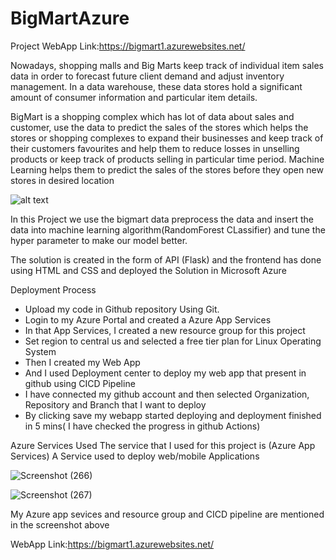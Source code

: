 # BigMartAzure

Project WebApp Link:https://bigmart1.azurewebsites.net/

Nowadays, shopping malls and Big Marts keep track of individual item sales data in order to forecast future client demand and adjust inventory management. In a data warehouse, these data stores hold a significant amount of consumer information and particular item details.

BigMart is a shopping complex which has lot of data about sales and customer, use the data to predict the sales of the stores which helps the stores or shopping complexes to expand their businesses and keep track of their customers favourites and help them to reduce losses in unselling products or keep track of products selling in particular time period. Machine Learning helps them to predict the sales of the stores before they open new stores in desired location

![alt text](https://businessoptions.in/assets/uploads/franchise/gallery/8g8t6begnzezdxsg1zvs.jpg)

In this Project we use the bigmart data preprocess the data and insert the data into machine learning algorithm(RandomForest CLassifier) and tune the hyper parameter to make our model better.

The solution is created in the form of API (Flask) and the frontend has done using HTML and CSS and deployed the Solution in Microsoft Azure

Deployment Process
* Upload my code in Github repository Using Git.
* Login to my Azure Portal and created a Azure App Services
* In that App Services, I created a new resource group for this project 
* Set region to central us and selected a free tier plan for Linux Operating System
* Then I created my Web App
* And I used Deployment center to deploy my web app that present in github using CICD Pipeline
* I have connected my github account and then selected Organization, Repository and Branch that I want to deploy
* By clicking save my webapp started deploying and deployment finished in 5 mins( I have checked the progress in github Actions)


Azure Services Used
The service that I used for this project is (Azure App Services) A Service used to deploy web/mobile Applications

![Screenshot (266)](https://user-images.githubusercontent.com/70811322/167430274-53d8fb87-1999-4899-8f12-ff32eabf5050.png)

![Screenshot (267)](https://user-images.githubusercontent.com/70811322/167430110-643ac6c1-aa72-4e27-9779-188811881acb.png)

My Azure app sevices and resource group and CICD pipeline are mentioned in the screenshot above

WebApp Link:https://bigmart1.azurewebsites.net/



